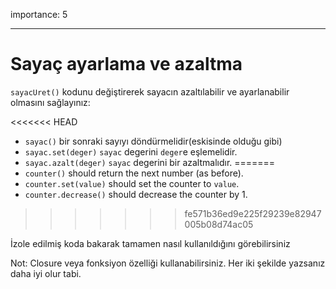 importance: 5

---

# Sayaç ayarlama ve azaltma

`sayacUret()` kodunu değiştirerek sayacın azaltılabilir ve ayarlanabilir olmasını sağlayınız:

<<<<<<< HEAD
- `sayac()` bir sonraki sayıyı döndürmelidir(eskisinde olduğu gibi)
- `sayac.set(deger)` `sayac` degerini `deger`e eşlemelidir.
- `sayac.azalt(deger)` `sayac` degerini bir azaltmalıdır.
=======
- `counter()` should return the next number (as before).
- `counter.set(value)` should set the counter to `value`.
- `counter.decrease()` should decrease the counter by 1.
>>>>>>> fe571b36ed9e225f29239e82947005b08d74ac05


İzole edilmiş koda bakarak tamamen nasıl kullanıldığını görebilirsiniz

Not: Closure veya fonksiyon özelliği kullanabilirsiniz. Her iki şekilde yazsanız daha iyi olur tabi.